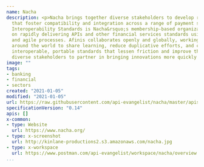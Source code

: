 ```yaml
---
name: Nacha
description: <p>Nacha brings together diverse stakeholders to develop rules and standards
  that foster compatibility and integration across a range of payment systems. Afinis
  Interoperability Standards is Nacha&rsquo;s membership-based organization that focuses
  on rapidly delivering APIs and other financial services standards using innovative
  and agile processes. Afinis collaborates openly and globally, working with groups
  around the world to share learning, reduce duplicative efforts, and create implementable,
  interoperable, portable standards that lessen friction and improve the ability of
  diverse stakeholders to partner in bringing innovations more quickly to market.</p>
image: ""
tags:
- banking
- financial
- sectors
created: "2021-01-05"
modified: "2021-01-05"
url: https://raw.githubusercontent.com/api-evangelist/nacha/master/apis.json
specificationVersion: "0.14"
apis: []
x-common:
- type: Website
  url: https://www.nacha.org/
- type: x-screenshot
  url: http://kinlane-productions2.s3.amazonaws.com/nacha.jpg
- type: x-workspace
  url: https://www.postman.com/api-evangelist/workspace/nacha/overview
...
```

